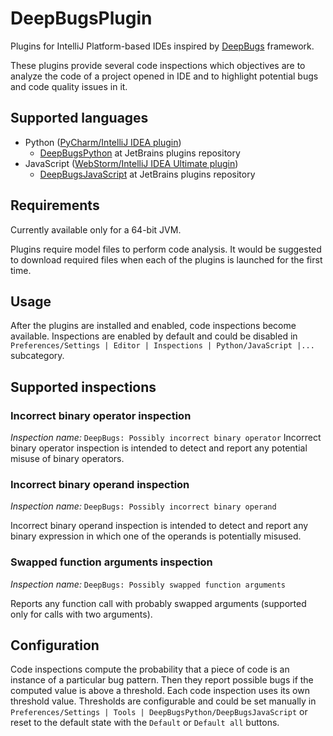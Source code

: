 # DeepBugsPlugin

Plugins for IntelliJ Platform-based IDEs inspired by [DeepBugs](https://github.com/ml-in-programming/DeepBugs) framework. 

These plugins provide several code inspections which objectives are to analyze the code of a project opened in IDE and to highlight potential bugs and code quality issues in it.

## Supported languages
- Python ([PyCharm/IntelliJ IDEA plugin](https://github.com/ml-in-programming/DeepBugsPlugin/tree/master/DeepBugsPython))
  - [DeepBugsPython](https://plugins.jetbrains.com/plugin/12218-deepbugspython) at JetBrains plugins repository
- JavaScript ([WebStorm/IntelliJ IDEA Ultimate plugin](https://github.com/ml-in-programming/DeepBugsPlugin/tree/master/DeepBugsJavaScript))
  - [DeepBugsJavaScript](https://plugins.jetbrains.com/plugin/12220-deepbugsjavascript) at JetBrains plugins repository

## Requirements
Currently available only for a 64-bit JVM.

Plugins require model files to perform code analysis. It would be suggested to download required files when each of the plugins is launched for the first time.

## Usage
After the plugins are installed and enabled, code inspections become available.
Inspections are enabled by default and could be disabled in `Preferences/Settings | Editor | Inspections | Python/JavaScript |...` subcategory.

## Supported inspections
### Incorrect binary operator inspection
_Inspection_ _name:_ `DeepBugs: Possibly incorrect binary operator`
Incorrect binary operator inspection is intended to detect and report any potential misuse of
binary operators.

### Incorrect binary operand inspection
_Inspection_ _name:_ `DeepBugs: Possibly incorrect binary operand`

Incorrect binary operand inspection is intended to detect and report any binary expression in which
one of the operands is potentially misused.

### Swapped function arguments inspection
_Inspection_ _name:_ `DeepBugs: Possibly swapped function arguments`

Reports any function call with probably swapped arguments (supported only for calls with two arguments).

## Configuration
Code inspections compute the probability that a piece of code is an instance of a particular bug pattern. Then they report possible bugs if the computed value is above a threshold. 
Each code inspection uses its own threshold value. Thresholds are configurable and could be set manually in `Preferences/Settings | Tools | DeepBugsPython/DeepBugsJavaScript` or reset to the default state with the `Default` or `Default all` buttons.
